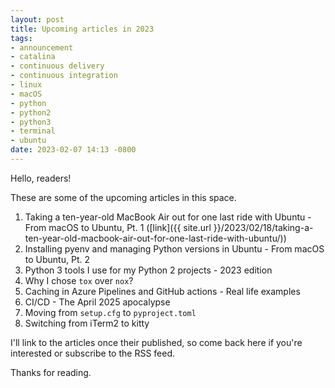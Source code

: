 ```yaml
---
layout: post
title: Upcoming articles in 2023
tags:
- announcement
- catalina
- continuous delivery
- continuous integration
- linux
- macOS
- python
- python2
- python3
- terminal
- ubuntu
date: 2023-02-07 14:13 -0800
---
```

Hello, readers!

These are some of the upcoming articles in this space.

1. Taking a ten-year-old MacBook Air out for one last ride with Ubuntu - From macOS to Ubuntu, Pt. 1 ([link]({{ site.url }}/2023/02/18/taking-a-ten-year-old-macbook-air-out-for-one-last-ride-with-ubuntu/))
1. Installing pyenv and managing Python versions in Ubuntu - From macOS to Ubuntu, Pt. 2
1. Python 3 tools I use for my Python 2 projects - 2023 edition
1. Why I chose `tox` over `nox`?
1. Caching in Azure Pipelines and GitHub actions - Real life examples
1. CI/CD - The April 2025 apocalypse
1. Moving from `setup.cfg` to `pyproject.toml`
1. Switching from iTerm2 to kitty

I'll link to the articles once their published, so come back here if you're interested or subscribe to the RSS feed.

Thanks for reading.
